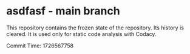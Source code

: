 # asdfasf - main branch

This repository contains the frozen state of the repository.
Its history is cleared. It is used only for static code
analysis with Codacy.

Commit Time: 1726567758